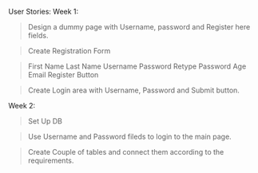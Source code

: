 User Stories:
Week 1:

> Design a dummy page with Username, password and Register here fields.

> Create Registration Form

  > First Name
  > Last Name
  > Username
  > Password
  > Retype Password
  > Age
  > Email
  > Register Button

> Create Login area with Username, Password and Submit button.

Week 2:
> Set Up DB

> Use Username and Password fileds to login to the main page.

> Create Couple of tables and connect them according to the requirements.